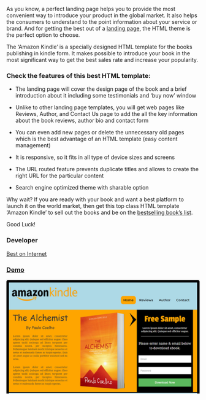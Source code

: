 <p>As you know, a perfect landing page helps you to provide the most convenient way to introduce your product in the global market. It also helps the consumers to understand to the point information about your service or brand. And for getting the best out of a <a href="https://blog.kissmetrics.com/beginners-guide-to-landing-pages/">landing page</a>, the HTML theme is the perfect option to choose. </p>

<p>The ‘Amazon Kindle’ is a specially designed HTML template for the books publishing in kindle form. It makes possible to introduce your book in the most significant way to get the best sales rate and increase your popularity. </p>

<h3>Check the features of this best HTML template:</h3>

<ul>
<li><p>The landing page will cover the design page of the book and a brief introduction about it including some testimonials and ‘buy now’ window</p>

</li>
</ul>

<ul>
<li><p>Unlike to other landing page templates, you will get web pages like Reviews, Author, and Contact Us page to add the all the key information about the book reviews, author bio and contact form</p>

</li>
</ul>

<ul>
<li><p>You can even add new pages or delete the unnecessary old pages which is the best advantage of an HTML template (easy content management)</p>

</li>
</ul>

<ul>
<li><p>It is responsive, so it fits in all type of device sizes and screens</p>

</li>
</ul>

<ul>
<li><p>The URL routed feature prevents duplicate titles and allows to create the right URL for the particular content</p>

</li>
</ul>

<ul>
<li><p>Search engine optimized theme with sharable option</p>

</li>
</ul>

<p>Why wait? If you are ready with your book and want a best platform to launch it on the world market, then get this top class HTML template ‘Amazon Kindle’ to sell out the books and be on the <a href="https://en.wikipedia.org/wiki/List_of_best-selling_books">bestselling book’s list</a>.</p>

<p>Good Luck!</p>

<h3><b>Developer</b></h3>

<a href="http://www.bestoninternet.com/">Best on Internet</a>

<h3><a href="#demo">Demo</a></h3>

<img src="images/demo.jpg"/>

